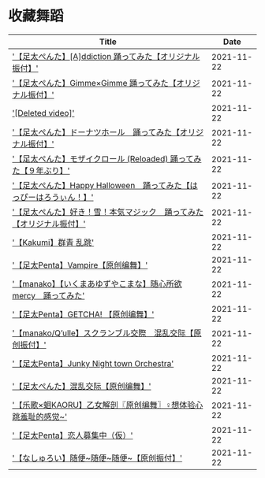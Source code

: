
# 收藏舞蹈

|Title|Date|
|---|---|
|['【足太ぺんた】[A]ddiction 踊ってみた【オリジナル振付】'](https://www.youtube.com/watch?v=wv0i5_1z_LE)|2021-11-22|
|['【足太ぺんた】Gimme×Gimme 踊ってみた【オリジナル振付】'](https://www.youtube.com/watch?v=rQh-iD9-4Uw)|2021-11-22|
|['[Deleted video]'](https://www.youtube.com/watch?v=9aHeejh6ylI)|2021-11-22|
|['【足太ぺんた】ドーナツホール　踊ってみた【オリジナル振付】'](https://www.youtube.com/watch?v=oa_SNcYR4wA)|2021-11-22|
|['【足太ぺんた】モザイクロール (Reloaded) 踊ってみた【９年ぶり】'](https://www.youtube.com/watch?v=-b9wpuyq2jY)|2021-11-22|
|['【足太ぺんた】Happy Halloween　踊ってみた【はっぴーはろうぃん！】'](https://www.youtube.com/watch?v=Yrkth1E4B3U)|2021-11-22|
|['【足太ぺんた】好き！雪！本気マジック　踊ってみた【オリジナル振付】'](https://www.youtube.com/watch?v=53d0zFLDLDs)|2021-11-22|
|['【Kakumi】群青 乱跳'](https://www.bilibili.com/video/av799474074)|2021-11-22|
|['【足太Penta】Vampire【原创编舞】'](https://www.bilibili.com/video/av332183730)|2021-11-22|
|['【manako】【いくまあゆずやこまな】随心所欲mercy　踊ってみた'](https://www.bilibili.com/video/av204310462)|2021-11-22|
|['【足太Penta】GETCHA! 【原创编舞】'](https://www.bilibili.com/video/av928363593)|2021-11-22|
|['【manako/Q’ulle】スクランブル交際　混乱交际【原创振付】'](https://www.bilibili.com/video/av839716786)|2021-11-22|
|['【足太Penta】Junky Night town Orchestra'](https://www.bilibili.com/video/av710949586)|2021-11-22|
|['【足太ぺんた】混乱交际【原创编舞】'](https://www.bilibili.com/video/av51560276)|2021-11-22|
|['【乐歌×蛔KAORU】乙女解剖〖原创编舞〗♀想体验心跳羞耻的感觉~'](https://www.bilibili.com/video/av75865551)|2021-11-22|
|['【足太Penta】恋人募集中（仮）'](https://www.bilibili.com/video/av71387237)|2021-11-22|
|['【なしゅろい】随便~随便~随便~【原创振付】'](https://www.bilibili.com/video/av19021544)|2021-11-22|